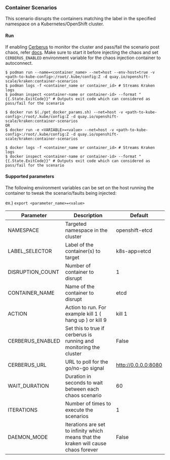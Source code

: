 ### Container Scenarios
This scenario disrupts the containers matching the label in the specified namespace on a Kubernetes/OpenShift cluster.

#### Run
If enabling [Cerberus](https://github.com/cloud-bulldozer/kraken#kraken-scenario-passfail-criteria-and-report) to monitor the cluster and pass/fail the scenario post chaos, refer [docs](https://github.com/cloud-bulldozer/kraken-hub/tree/main/docs/cerberus.md). Make sure to start it before injecting the chaos and set `CERBERUS_ENABLED` environment variable for the chaos injection container to autoconnect.

```
$ podman run --name=<container_name> --net=host --env-host=true -v <path-to-kube-config>:/root/.kube/config:Z -d quay.io/openshift-scale/kraken:container-scenarios
$ podman logs -f <container_name or container_id> # Streams Kraken logs
$ podman inspect <container-name or container-id> --format "{{.State.ExitCode}}" # Outputs exit code which can considered as pass/fail for the scenario
```

```
$ docker run $(./get_docker_params.sh) --net=host -v <path-to-kube-config>:/root/.kube/config:Z -d quay.io/openshift-scale/kraken:container-scenarios
OR 
$ docker run -e <VARIABLE>=<value> --net=host -v <path-to-kube-config>:/root/.kube/config:Z -d quay.io/openshift-scale/kraken:container-scenarios

$ docker logs -f <container_name or container_id> # Streams Kraken logs
$ docker inspect <container-name or container-id> --format "{{.State.ExitCode}}" # Outputs exit code which can considered as pass/fail for the scenario
```

#### Supported parameters

The following environment variables can be set on the host running the container to tweak the scenario/faults being injected:

ex.) 
`export <parameter_name>=<value>`

Parameter               | Description                                                           | Default
----------------------- | -----------------------------------------------------------------     | ------------------------------------ |
NAMESPACE               | Targeted namespace in the cluster                                     | openshift-etcd                       |
LABEL_SELECTOR          | Label of the container(s) to target                                   | k8s-app=etcd                         | 
DISRUPTION_COUNT        | Number of container to disrupt                                        | 1                                    |
CONTAINER_NAME          | Name of the container to disrupt                                      | etcd                                 |
ACTION                  | Action to run. For example kill 1 ( hang up ) or kill 9               | kill 1                               |
CERBERUS_ENABLED        | Set this to true if cerberus is running and monitoring the cluster    | False                                |
CERBERUS_URL            | URL to poll for the go/no-go signal                                   | http://0.0.0.0:8080                  |
WAIT_DURATION           | Duration in seconds to wait between each chaos scenario               | 60                                   |
ITERATIONS              | Number of times to execute the scenarios                              | 1                                    |
DAEMON_MODE             | Iterations are set to infinity which means that the kraken will cause chaos forever | False                  |

